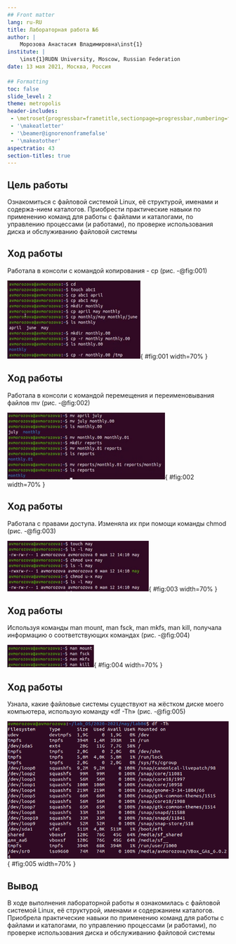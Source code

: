 ```yaml
---
## Front matter
lang: ru-RU
title: Лабораторная работа №6
author: |
	Морозова Анастасия Владимировна\inst{1}
institute: |
	\inst{1}RUDN University, Moscow, Russian Federation
date: 13 мая 2021, Москва, Россия

## Formatting
toc: false
slide_level: 2
theme: metropolis
header-includes: 
 - \metroset{progressbar=frametitle,sectionpage=progressbar,numbering=fraction}
 - '\makeatletter'
 - '\beamer@ignorenonframefalse'
 - '\makeatother'
aspectratio: 43
section-titles: true
---
```


## Цель работы

Ознакомиться с файловой системой Linux, её структурой, именами и содержа-нием каталогов. Приобрести практические навыки по применению команд для работы с файлами и каталогами, по управлению процессами (и работами), по проверке использования диска и обслуживанию файловой системы

## Ход работы

Работала в консоли c командой копирования - cp (рис. -@fig:001)

![Команда cp](image6/1.png){ #fig:001 width=70% }


## Ход работы

Работала в консоли с командой перемещения и переименовывания файлов mv (рис. -@fig:002)

![Команда mv](image6/2.png){ #fig:002 width=70% }

## Ход работы

Работала с правами доступа. Изменяла их при помощи команды chmod (рис. -@fig:003)

![Команда chmod](image6/3.png){ #fig:003 width=70% }

## Ход работы
Используя команды man mount, man fsck, man mkfs, man kill, получала информацию о соответствующих командах (рис. -@fig:004)

![Команда man](image6/12.png){ #fig:004 width=70% }

## Ход работы

Узнала, какие файловые системы существуют на жёстком диске моего  компьютера, использую команду «df -Th» (рис. -@fig:005)

![Команда df -Th](image6/17.png){ #fig:005 width=70% }

## Вывод

В ходе выполнения лабораторной работы я ознакомилась с файловой системой Linux, её структурой, именами и содержанием каталогов. Приобрела практические навыки по применению команд для работы с файлами и каталогами, по управлению процессами (и работами), по проверке использования диска и обслуживанию файловой системы

